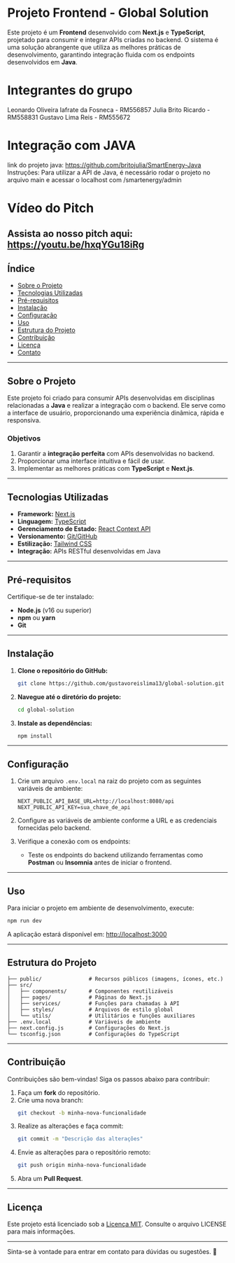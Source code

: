 ﻿# Projeto Frontend - Global Solution

Este projeto é um **Frontend** desenvolvido com **Next.js** e **TypeScript**, projetado para consumir e integrar APIs criadas no backend. O sistema é uma solução abrangente que utiliza as melhores práticas de desenvolvimento, garantindo integração fluida com os endpoints desenvolvidos em **Java**.


# Integrantes do grupo

Leonardo Oliveira Iafrate da Fosneca - RM556857
Julia Brito Ricardo - RM558831
Gustavo Lima Reis - RM555672


# Integração com JAVA

link do projeto java: https://github.com/britojulia/SmartEnergy-Java
Instruções: Para utilizar a API de Java, é necessário rodar o projeto no arquivo main e acessar o localhost com /smartenergy/admin


# Vídeo do Pitch


Assista ao nosso pitch aqui:  https://youtu.be/hxqYGu18iRg
---

## Índice

- [Sobre o Projeto](#sobre-o-projeto)
- [Tecnologias Utilizadas](#tecnologias-utilizadas)
- [Pré-requisitos](#pré-requisitos)
- [Instalação](#instalação)
- [Configuração](#configuração)
- [Uso](#uso)
- [Estrutura do Projeto](#estrutura-do-projeto)
- [Contribuição](#contribuição)
- [Licença](#licença)
- [Contato](#contato)

---

## Sobre o Projeto

Este projeto foi criado para consumir APIs desenvolvidas em disciplinas relacionadas a **Java** e realizar a integração com o backend. Ele serve como a interface de usuário, proporcionando uma experiência dinâmica, rápida e responsiva.

### Objetivos

1. Garantir a **integração perfeita** com APIs desenvolvidas no backend.
2. Proporcionar uma interface intuitiva e fácil de usar.
3. Implementar as melhores práticas com **TypeScript** e **Next.js**.

---

## Tecnologias Utilizadas

- **Framework:** [Next.js](https://nextjs.org/)
- **Linguagem:** [TypeScript](https://www.typescriptlang.org/)
- **Gerenciamento de Estado:** [React Context API](https://reactjs.org/docs/context.html)
- **Versionamento:** [Git/GitHub](https://github.com/)
- **Estilização:** [Tailwind CSS](https://tailwindcss.com/)
- **Integração:** APIs RESTful desenvolvidas em Java

---

## Pré-requisitos

Certifique-se de ter instalado:

- **Node.js** (v16 ou superior)
- **npm** ou **yarn**
- **Git**

---

## Instalação

1. **Clone o repositório do GitHub:**
   ```bash
   git clone https://github.com/gustavoreislima13/global-solution.git
   ```

2. **Navegue até o diretório do projeto:**
   ```bash
   cd global-solution
   ```

3. **Instale as dependências:**
   ```bash
   npm install
   ```

---

## Configuração

1. Crie um arquivo `.env.local` na raiz do projeto com as seguintes variáveis de ambiente:
   ```env
   NEXT_PUBLIC_API_BASE_URL=http://localhost:8080/api
   NEXT_PUBLIC_API_KEY=sua_chave_de_api
   ```

2. Configure as variáveis de ambiente conforme a URL e as credenciais fornecidas pelo backend.

3. Verifique a conexão com os endpoints:
   - Teste os endpoints do backend utilizando ferramentas como **Postman** ou **Insomnia** antes de iniciar o frontend.

---

## Uso

Para iniciar o projeto em ambiente de desenvolvimento, execute:

```bash
npm run dev
```

A aplicação estará disponível em: [http://localhost:3000](http://localhost:3000)

---

## Estrutura do Projeto

```plaintext
├── public/               # Recursos públicos (imagens, ícones, etc.)
├── src/
│   ├── components/       # Componentes reutilizáveis
│   ├── pages/            # Páginas do Next.js
│   ├── services/         # Funções para chamadas à API
│   ├── styles/           # Arquivos de estilo global
│   └── utils/            # Utilitários e funções auxiliares
├── .env.local            # Variáveis de ambiente
├── next.config.js        # Configurações do Next.js
└── tsconfig.json         # Configurações do TypeScript
```

---

## Contribuição

Contribuições são bem-vindas! Siga os passos abaixo para contribuir:

1. Faça um **fork** do repositório.
2. Crie uma nova branch:
   ```bash
   git checkout -b minha-nova-funcionalidade
   ```
3. Realize as alterações e faça commit:
   ```bash
   git commit -m "Descrição das alterações"
   ```
4. Envie as alterações para o repositório remoto:
   ```bash
   git push origin minha-nova-funcionalidade
   ```
5. Abra um **Pull Request**.

---

## Licença

Este projeto está licenciado sob a [Licença MIT](LICENSE). Consulte o arquivo LICENSE para mais informações.

---


Sinta-se à vontade para entrar em contato para dúvidas ou sugestões. 🚀
